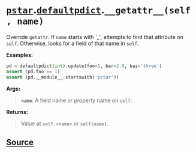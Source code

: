 # [`pstar`](./pstar.md).[`defaultpdict`](./pstar_defaultpdict.md).`__getattr__(self, name)`

Override `getattr`. If `name` starts with '_', attempts to find that attribute on `self`. Otherwise, looks for a field of that name in `self`.

**Examples:**
```python
pd = defaultpdict(int).update(foo=1, bar=2.0, baz='three')
assert (pd.foo == 1)
assert (pd.__module__.startswith('pstar'))
```

**Args:**

>    **`name`**: A field name or property name on `self`.

**Returns:**

>    Value at `self.<name>` or `self[name]`.



## [Source](../pstar/pstar.py#L585-L604)